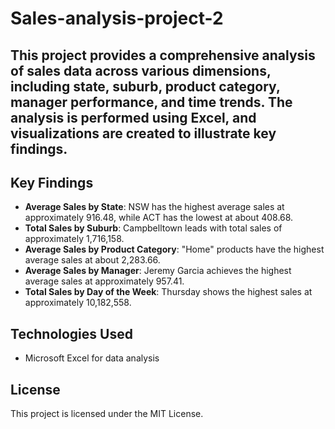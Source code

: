 # Sales-analysis-project-2
## This project provides a comprehensive analysis of sales data across various dimensions, including state, suburb, product category, manager performance, and time trends. The analysis is performed using Excel, and visualizations are created to illustrate key findings.
## Key Findings
- **Average Sales by State**: NSW has the highest average sales at approximately 916.48, while ACT has the lowest at about 408.68.
- **Total Sales by Suburb**: Campbelltown leads with total sales of approximately 1,716,158.
- **Average Sales by Product Category**: "Home" products have the highest average sales at about 2,283.66.
- **Average Sales by Manager**: Jeremy Garcia achieves the highest average sales at approximately 957.41.
- **Total Sales by Day of the Week**: Thursday shows the highest sales at approximately 10,182,558.

## Technologies Used
- Microsoft Excel for data analysis

## License
This project is licensed under the MIT License.
